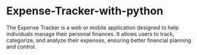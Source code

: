 # Expense-Tracker-with-python
The Expense Tracker is a web or mobile application designed to help individuals manage their personal finances. It allows users to track, categorize, and analyze their expenses, ensuring better financial planning and control.

